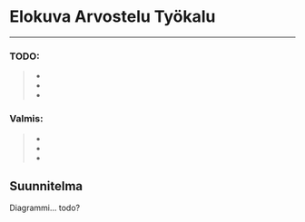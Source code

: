 # Elokuva Arvostelu Työkalu
---

### TODO:

> - 
> - 
> - 

### Valmis:

> -
> -
> -


## Suunnitelma

Diagrammi... todo?
